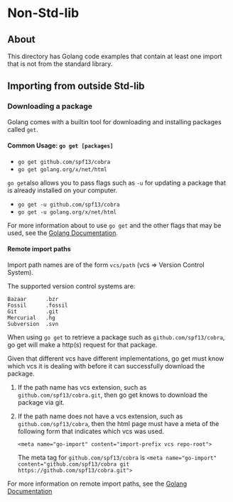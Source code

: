# Non-Std-lib

## About

This directory has Golang code examples that contain at least one import that is not from the standard library.

## Importing from outside Std-lib

### Downloading a package

Golang comes with a builtin tool for downloading and installing packages called `get`.

#### Common Usage: `go get [packages]`
- `go get github.com/spf13/cobra`
- `go get golang.org/x/net/html`

`go get`also allows you to pass flags such as `-u` for updating a package that is already installed on your computer.

- `go get -u github.com/spf13/cobra`
- `go get -u golang.org/x/net/html`

For more information about to use `go get` and the other flags that may be used, see the [Golang Documentation](https://golang.org/cmd/go/#hdr-Download_and_install_packages_and_dependencies).

#### Remote import paths

Import path names are of the form `vcs/path` (vcs => Version Control System).

The supported version control systems are:

	Bazaar      .bzr
	Fossil      .fossil
	Git         .git
	Mercurial   .hg
	Subversion  .svn
	
When using `go get` to retrieve a package such as `github.com/spf13/cobra`, go get will make a http(s) request for that package. 

Given that different vcs have different implementations, go get must know which vcs it is dealing with before it can successfully download the package.

1. If the path name has vcs extension, such as `github.com/spf13/cobra.git`, then go get knows to download the package via git.

2. If the path name does not have a vcs extension, such as `github.com/spf13/cobra`, then the html page must have a meta of the following form that indicates which vcs was used.
	
    `<meta name="go-import" content="import-prefix vcs repo-root">`

    The meta tag for `github.com/spf13/cobra` is `<meta name="go-import" content="github.com/spf13/cobra git https://github.com/spf13/cobra.git">`

For more information on remote import paths, see the [Golang Documentation](https://golang.org/cmd/go/#hdr-Import_path_syntax)
